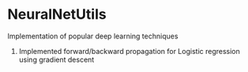 # NeuralNetUtils
Implementation of popular deep learning techniques

1. Implemented forward/backward propagation for Logistic regression using gradient descent 
